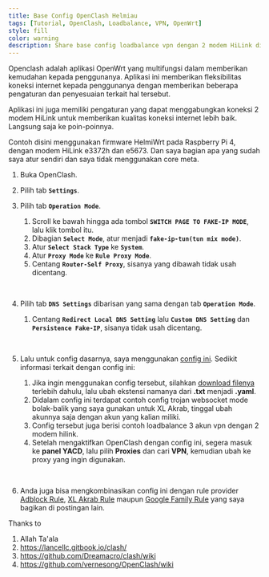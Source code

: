 ```yaml
---
title: Base Config OpenClash Helmiau
tags: [Tutorial, OpenClash, Loadbalance, VPN, OpenWrt]
style: fill
color: warning
description: Share base config loadbalance vpn dengan 2 modem HiLink di OpenClash.
---
```


Openclash adalah aplikasi OpenWrt yang multifungsi dalam memberikan kemudahan kepada penggunanya. Aplikasi ini memberikan fleksibilitas koneksi internet kepada penggunanya dengan memberikan beberapa pengaturan dan penyesuaian terkait hal tersebut.

Aplikasi ini juga memiliki pengaturan yang dapat menggabungkan koneksi 2 modem HiLink untuk memberikan kualitas koneksi internet lebih baik. Langsung saja ke poin-poinnya.

Contoh disini menggunakan firmware HelmiWrt pada Raspberry Pi 4, dengan modem HiLink e3372h dan e5673. Dan saya bagian apa yang sudah saya atur sendiri dan saya tidak menggunakan core meta.

1. Buka OpenClash.
2. Pilih tab **``Settings``**.
3. Pilih tab **``Operation Mode``**.

	1. Scroll ke bawah hingga ada tombol **``SWITCH PAGE TO FAKE-IP MODE``**, lalu klik tombol itu.
	2. Dibagian **``Select Mode``**, atur menjadi **``fake-ip-tun(tun mix mode)``**.
	3. Atur **``Select Stack Type``** ke **``System``**.
	4. Atur **``Proxy Mode``** ke **``Rule Proxy Mode``**.
	5. Centang **``Router-Self Proxy``**, sisanya yang dibawah tidak usah dicentang.


<br>

4. Pilih tab **``DNS Settings``** dibarisan yang sama dengan tab **``Operation Mode``**.

	1. Centang **``Redirect Local DNS Setting``** lalu **``Custom DNS Setting``** dan **``Persistence Fake-IP``**, sisanya tidak usah dicentang.


<br>

5. Lalu untuk config dasarnya, saya menggunakan [config ini](https://safefileku.com/download/HAW2NbCGre2mKVA). Sedikit informasi terkait dengan config ini:
	
	1. Jika ingin menggunakan config tersebut, silahkan [download filenya](https://safefileku.com/download/HAW2NbCGre2mKVA) terlebih dahulu, lalu ubah ekstensi namanya dari **.txt** menjadi **.yaml**.
	2. Didalam config ini terdapat contoh config trojan websocket mode bolak-balik yang saya gunakan untuk XL Akrab, tinggal ubah akunnya saja dengan akun yang kalian miliki.
	3. Config tersebut juga berisi contoh loadbalance 3 akun vpn dengan 2 modem hilink.
	4. Setelah mengaktifkan OpenClash dengan config ini, segera masuk ke **panel YACD**, lalu pilih **Proxies** dan cari **VPN**, kemudian ubah ke proxy yang ingin digunakan.


<br>

6. Anda juga bisa mengkombinasikan config ini dengan rule provider [Adblock Rule](adblocking-openclash), [XL Akrab Rule]() maupun [Google Family Rule]() yang saya bagikan di postingan lain.


Thanks to
1. Allah Ta'ala
2. https://lancellc.gitbook.io/clash/
3. https://github.com/Dreamacro/clash/wiki
4. https://github.com/vernesong/OpenClash/wiki

